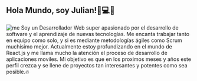 ## Hola Mundo, soy Julian!👦💻🚀

![me](https://user-images.githubusercontent.com/55161409/160978651-921e963b-b6ec-4d22-8717-bdc05f5a385b.png)
Soy un Desarrollador Web super apasionado por el desarrollo de software y el aprendizaje de nuevas tecnologías. Me encanta trabajar tanto en equipo como solo, y si es mediante metodologías ágiles como Scrum muchísimo mejor. Actualmente estoy profundizando en el mundo de React.js y me llama mucho la atención el proceso de desarrollo de aplicaciones moviles. Mi objetivo es que en los proximos meses y años este perfil crezca y se llene de proyectos tan interesantes y potentes como sea posible.🔥

<!--
**JulianMartinezx/JulianMartinezx** is a ✨ _special_ ✨ repository because its `README.md` (this file) appears on your GitHub profile.

Here are some ideas to get you started:

- 🔭 I’m currently working on ...
- 🌱 I’m currently learning ...
- 👯 I’m looking to collaborate on ...
- 🤔 I’m looking for help with ...
- 💬 Ask me about ...
- 📫 How to reach me: ...
- 😄 Pronouns: ...
- ⚡ Fun fact: ...
-->
